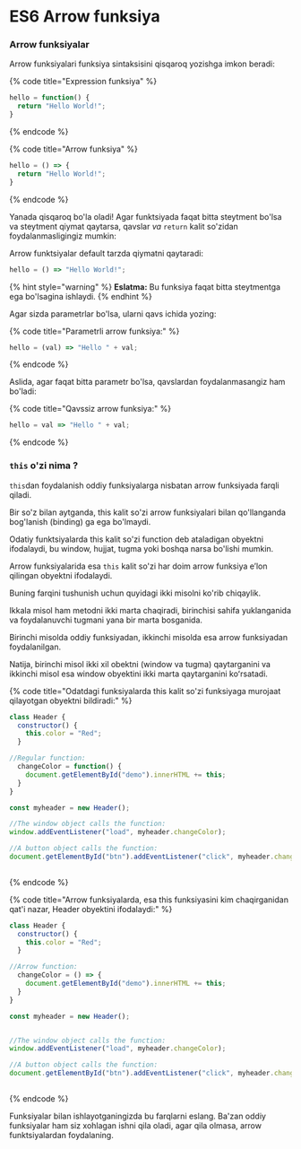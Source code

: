 # ES6 Arrow funksiya

### Arrow funksiyalar

Arrow funksiyalari funksiya sintaksisini qisqaroq yozishga imkon beradi:

{% code title="Expression funksiya" %}
```jsx
hello = function() {
  return "Hello World!";
}
```
{% endcode %}

{% code title="Arrow funksiya" %}
```jsx
hello = () => {
  return "Hello World!";
}
```
{% endcode %}

Yanada qisqaroq bo'la oladi! Agar funktsiyada faqat bitta steytment bo'lsa va steytment qiymat qaytarsa, qavslar _va_ `return` kalit so'zidan foydalanmasligingiz mumkin:

Arrow funktsiyalar default tarzda qiymatni qaytaradi:

```jsx
hello = () => "Hello World!";
```

{% hint style="warning" %}
**Eslatma:** Bu funksiya faqat bitta steytmentga ega bo'lsagina ishlaydi.
{% endhint %}

Agar sizda parametrlar bo'lsa, ularni qavs ichida yozing:

{% code title="Parametrli arrow funksiya:" %}
```jsx
hello = (val) => "Hello " + val;
```
{% endcode %}

Aslida, agar faqat bitta parametr bo'lsa, qavslardan foydalanmasangiz ham bo'ladi:

{% code title="Qavssiz arrow funksiya:" %}
```jsx
hello = val => "Hello " + val;
```
{% endcode %}

### `this` o'zi nima ?

`this`dan foydalanish oddiy funksiyalarga nisbatan arrow funksiyada farqli qiladi.

Bir so'z bilan aytganda, this kalit so'zi arrow funksiyalari bilan qo'llanganda bog'lanish (binding) ga ega bo'lmaydi.

Odatiy funktsiyalarda this kalit so'zi function deb ataladigan obyektni ifodalaydi, bu window, hujjat, tugma yoki boshqa narsa bo'lishi mumkin.

Arrow funksiyalarida esa `this` kalit so'zi har doim arrow funksiya eʼlon qilingan obyektni ifodalaydi.

Buning farqini tushunish uchun quyidagi ikki misolni ko'rib chiqaylik.

Ikkala misol ham metodni ikki marta chaqiradi, birinchisi sahifa yuklanganida va foydalanuvchi tugmani yana bir marta bosganida.

Birinchi misolda oddiy funksiyadan, ikkinchi misolda esa arrow funksiyadan foydalanilgan.

Natija, birinchi misol ikki xil obektni (window va tugma) qaytarganini va ikkinchi misol esa window obyektini ikki marta qaytarganini koʻrsatadi.

{% code title="Odatdagi funksiyalarda  this kalit so'zi funksiyaga murojaat qilayotgan obyektni bildiradi:" %}
```jsx
class Header {
  constructor() {
    this.color = "Red";
  }

//Regular function:
  changeColor = function() {
    document.getElementById("demo").innerHTML += this;
  }
}

const myheader = new Header();

//The window object calls the function:
window.addEventListener("load", myheader.changeColor);

//A button object calls the function:
document.getElementById("btn").addEventListener("click", myheader.changeColor);
 
```
{% endcode %}

{% code title="Arrow funksiyalarda, esa this funksiyasini kim chaqirganidan qat'i nazar, Header obyektini ifodalaydi:" %}
```jsx
class Header {
  constructor() {
    this.color = "Red";
  }

//Arrow function:
  changeColor = () => {
    document.getElementById("demo").innerHTML += this;
  }
}

const myheader = new Header();


//The window object calls the function:
window.addEventListener("load", myheader.changeColor);

//A button object calls the function:
document.getElementById("btn").addEventListener("click", myheader.changeColor);
 
```
{% endcode %}

Funksiyalar bilan ishlayotganingizda bu farqlarni eslang. Ba'zan oddiy funksiyalar ham siz xohlagan ishni qila oladi, agar qila olmasa, arrow funktsiyalardan foydalaning.
